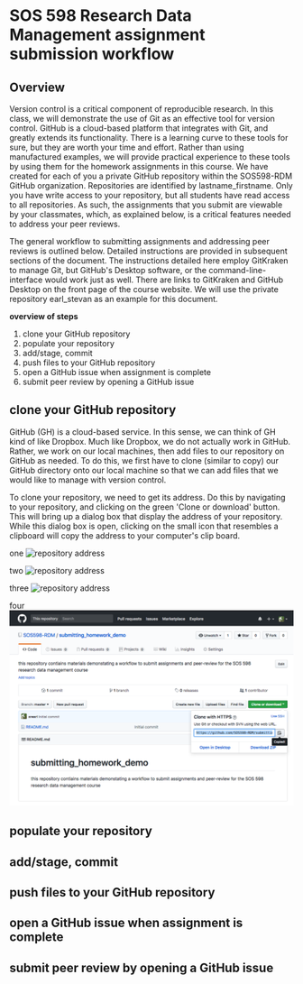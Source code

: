 # SOS 598 Research Data Management assignment submission workflow

## Overview

Version control is a critical component of reproducible research. In this class, we will demonstrate the use of Git as an effective tool for version control. GitHub is a cloud-based platform that integrates with Git, and greatly extends its functionality. There is a learning curve to these tools for sure, but they are worth your time and effort. Rather than using manufactured examples, we will provide practical experience to these tools by using them for the homework assignments in this course. We have created for each of you a private GitHub repository within the SOS598-RDM GitHub organization. Repositories are identified by lastname_firstname. Only you have write access to your repository, but all students have read access to all repositories. As such, the assignments that you submit are viewable by your classmates, which, as explained below, is a critical features needed to address your peer reviews.

The general workflow to submitting assignments and addressing peer reviews is outlined below. Detailed instructions are provided in subsequent sections of the document. The instructions detailed here employ GitKraken to manage Git, but GitHub's Desktop software, or the command-line-interface would work just as well. There are links to GitKraken and GitHub Desktop on the front page of the course website. We will use the private repository earl_stevan as an example for this document.

**overview of steps**
1. clone your GitHub repository
2. populate your repository
3. add/stage, commit
4. push files to your GitHub repository
5. open a GitHub issue when assignment is complete
6. submit peer review by opening a GitHub issue

## clone your GitHub repository

GitHub (GH) is a cloud-based service. In this sense, we can think of GH kind of like Dropbox. Much like Dropbox, we do not actually work in GitHub. Rather, we work on our local machines, then add files to our repository on GitHub as needed. To do this, we first have to clone (similar to copy) our GitHub directory onto our local machine so that we can add files that we would like to manage with version control.

To clone your repository, we need to get its address. Do this by navigating to your repository, and clicking on the green 'Clone or download' button. This will bring up a dialog box that display the address of your repository. While this dialog box is open, clicking on the small icon that resembles a clipboard will copy the address to your computer's clip board.

one
![repository address](https://github.com/SOS598-RDM/submitting_homework_demo/figures/repo_address.png)

two
![repository address](submitting_homework_demo/figures/repo_address.png)

three
![repository address](https://github.com/SOS598-RDM/submitting_homework_demo/blob/master/figures/repo_address.png)

four
![repository address](figures/repo_address.png)


## populate your repository


## add/stage, commit
## push files to your GitHub repository
## open a GitHub issue when assignment is complete
## submit peer review by opening a GitHub issue
